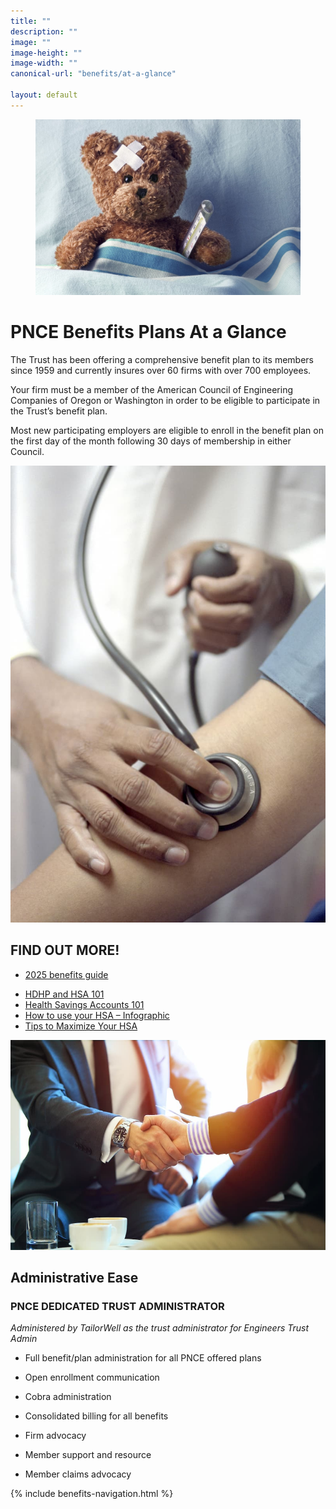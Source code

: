 ```yaml
---
title: ""
description: ""
image: ""
image-height: ""
image-width: ""
canonical-url: "benefits/at-a-glance"

layout: default
---
```


  <div class="banner banner-lg">
    <div class="color-overlay"></div>
    <figure id="thumbnail">
      <img src="/assets/images/2023-SickTeddyBear-Medical-156056056-1500x996.jpg" 
        data-image-dimensions="1500x996"
        data-image-focal-point="0.97,0.54" alt="A teddy bear with a bandanged head, thermometer tucked into a bed" />
    </figure>
  </div>
  <div class="container main-body">
    <div class="row">
      <div class="col-10">
        <h1>PNCE Benefits Plans At a Glance</h1>
        <p>The Trust has been offering a comprehensive benefit plan to its members
          since 1959 and currently insures over 60 firms with over 700 employees.</p>
        <p>Your firm must be a member of the American Council of Engineering Companies
          of Oregon or Washington in order to be eligible to participate in the Trust’s benefit plan.</p>
        <p>Most new participating employers are eligible to enroll in the benefit plan
          on the first day of the month following 30 days of membership in either Council.</p>
          <div class="row">
            <div class="col-4">
              <img src="/assets/images/2023-Medical-FindOutMore-76946636-800x1160.jpg" 
              data-image-dimensions="800x1160" data-image-focal-point="0.5,0.5" alt="Someone using a stethescope on another person's arm" />
            </div>
            <div class="col-8">
              <h2>FIND OUT MORE!</h2>
              <ul>
                <li>
                  <p><a href="/assets/documents/2025/benefits/PNCE2025benefitsguide.pdf">2025 benefits guide</a></p>
                </li>
                <li><a href="/assets/documents/2025/benefits/HDHP-and-HSA-101.pdf">HDHP and HSA 101</a></li>
                <li><a href="/assets/documents/2025/benefits/HSA101.pdf">Health Savings Accounts 101</a></li>
                <li><a href="/assets/documents/2025/benefits/How-to-use-your-HSA.pdf">How to use your HSA – Infographic</a></li>
                <li><a href="/assets/documents/2025/benefits/Tips-to-Maximize-Your-HSA.pdf">Tips to Maximize Your HSA</a></li>
              </ul>
            </div>
          </div>
          <div class="row">
            <div class="col-4">
              <img src="/assets/images/2023-Handshaking-637367232-1000x667.jpg" data-image-dimensions="1000x667" data-image-focal-point="0.5,0.5" alt="Two people wearing business attire shaking hands" />
            </div>
            <div class="col-8">
              <h2>Administrative Ease</h2>
              <h3>PNCE DEDICATED TRUST ADMINISTRATOR</h3>
              <p><em>Administered by TailorWell as the trust administrator for
                  Engineers Trust Admin</em></p>
              <ul data-rte-list="default">
                <li>
                  <p>Full benefit/plan administration for all PNCE offered plans</p>
                </li>
                <li>
                  <p>Open enrollment communication</p>
                </li>
                <li>
                  <p>Cobra administration</p>
                </li>
                <li>
                  <p>Consolidated billing for all benefits</p>
                </li>
                <li>
                  <p>Firm advocacy</p>
                </li>
                <li>
                  <p>Member support and resource</p>
                </li>
                <li>
                  <p>Member claims advocacy</p>
                </li>
              </ul>
            </div>
          </div>
      </div>
      <div class="col-2">
        {% include benefits-navigation.html %}
      </div>
    </div>
  </div>
